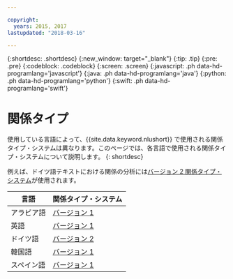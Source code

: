 ```yaml
---

copyright:
  years: 2015, 2017
lastupdated: "2018-03-16"

---
```


{:shortdesc: .shortdesc}
{:new_window: target="_blank"}
{:tip: .tip}
{:pre: .pre}
{:codeblock: .codeblock}
{:screen: .screen}
{:javascript: .ph data-hd-programlang='javascript'}
{:java: .ph data-hd-programlang='java'}
{:python: .ph data-hd-programlang='python'}
{:swift: .ph data-hd-programlang='swift'}

# 関係タイプ

使用している言語によって、{{site.data.keyword.nlushort}} で使用される関係タイプ・システムは異なります。このページでは、各言語で使用される関係タイプ・システムについて説明します。
{: shortdesc}

例えば、ドイツ語テキストにおける関係の分析には[バージョン 2 関係タイプ・システム][v2]が使用されます。

|言語|関係タイプ・システム|
| --- | ---|
| アラビア語| [バージョン 1][v1] |
| 英語| [バージョン 1][v1] |
| ドイツ語| [バージョン 2][v2] |
| 韓国語| [バージョン 1][v1] |
| スペイン語| [バージョン 1][v1] |


[v1]: relations-v1.html
[v2]: relations-v2.html
